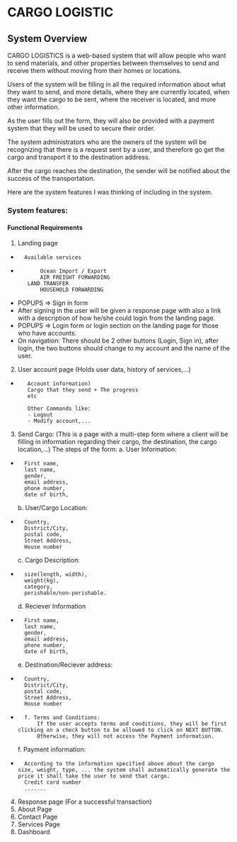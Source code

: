 # CARGO LOGISTIC
## System Overview
CARGO LOGISTICS is a web-based system that will allow people who want to send materials, and other properties between themselves to send and receive them without moving from their homes or locations.

Users of the system will be filling in all the required information about what they want to send, and more details, where they are currently located, when they want the cargo to be sent, where the receiver is located, and more other information.

As the user fills out the form, they will also be provided with a payment system that they will be used to secure their order.

The system administrators who are the owners of the system will be recognizing that there is a request sent by a user, and therefore go get the cargo and transport it to the destination address.

After the cargo reaches the destination, the sender will be notified about the success of the transportation.


Here are the system features I was thinking of including in the system.

### System features:

#### Functional Requirements
1. Landing page
	
-       Available services
-            Ocean Import / Export
             AIR FREIGHT FORWARDING
	     LAND TRANSFER
             HOUSEHOLD FORWARDING
	     
-	POPUPS => Sign in form
- 	After signing in the user will be given a response page with also a link with a description of how he/she could login from the landing page.
-	POPUPS => Login form or login section on the landing page for those who have accounts.
-	On navigation: There should be 2 other buttons (Login, Sign in), after login, the two buttons should change to my account and the name of the user.

	
2. User account page (Holds user data, history of services,...)

-        Account information)
	     Cargo that they send + The progress
         etc
	
         Other Commands like:
		 - Logout
		 - Modify account,...
 	
3. Send Cargo: (This is a page with a multi-step form where a client will be filling in information regarding their cargo, the destination, the cargo location,...)
	The steps of the form:
	a. User Information: 

- 		First name, 
		last name, 
		gender,
		email address, 
		phone number, 
		date of birth, 	

	b. User/Cargo Location: 

- 		Country, 
		District/City,
		postal code, 
		Street Address, 
		House number

	c. Cargo Description: 

- 		size(length, width), 
		weight(kg), 
		category, 
		perishable/non-perishable.

	d. Reciever Information

- 		First name, 
		last name,
		gender, 
		email address, 
		phone number, 
		date of birth, 			

	e. Destination/Reciever address: 

- 		Country, 
		District/City, 
		postal code,
		Street Address, 
		House number		

-       f. Terms and Conditions: 
	       	If the user accepts terms and conditions, they will be first clicking on a check button to be allowed to click on NEXT BUTTON.
  	    	Otherwise, they will not access the Payment information.

	f. Payment information:

- 		According to the information specified above about the cargo size, weight, type, ... the system shall automatically generate the price it shall take the user to send that cargo.	
		Credit card number
		.......

4. Response page (For a successful transaction)
5. About Page
6. Contact Page
7. Services Page
8. Dashboard 	
